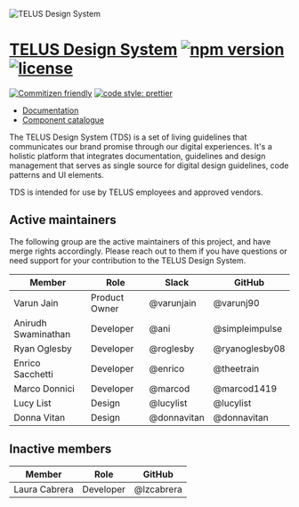 ![TELUS Design System](https://cdn.rawgit.com/telusdigital/tds-core/1627991c/guide/Logo.svg)

# [TELUS Design System](https://tds.telus.com) [![npm version](https://img.shields.io/npm/v/@telusdigital/tds.svg)](https://www.npmjs.com/package/@telusdigital/tds) [![license](https://img.shields.io/github/license/telusdigital/tds.svg)](https://github.com/telusdigital/tds-core/blob/master/LICENSE.md)

[![Commitizen friendly](https://img.shields.io/badge/commitizen-friendly-brightgreen.svg)](http://commitizen.github.io/cz-cli/)
[![code style: prettier](https://img.shields.io/badge/code_style-prettier-ff69b4.svg?style=flat)](https://github.com/prettier/prettier)

* [Documentation](https://tds.telus.com)
* [Component catalogue](https://tds.telus.com/components/index.html)

The TELUS Design System (TDS) is a set of living guidelines that communicates our brand promise through our digital experiences.
It's a holistic platform that integrates documentation, guidelines and design management that serves as single source for
digital design guidelines, code patterns and UI elements.

TDS is intended for use by TELUS employees and approved vendors.

## Active maintainers

The following group are the active maintainers of this project, and have merge rights accordingly. Please reach out to them if you have questions or need support for your contribution to the TELUS Design System.

| Member              | Role           | Slack            | GitHub           |
| ------------------- | -------------- | ---------------- | ---------------- |
| Varun Jain          | Product Owner  | @varunjain       | @varunj90        |
| Anirudh Swaminathan | Developer      | @ani             | @simpleimpulse   |
| Ryan Oglesby        | Developer      | @roglesby        | @ryanoglesby08   |
| Enrico Sacchetti    | Developer      | @enrico          | @theetrain       |
| Marco Donnici       | Developer      | @marcod          | @marcod1419      |
| Lucy List           | Design         | @lucylist        | @lucylist        |
| Donna Vitan         | Design         | @donnavitan      | @donnavitan      |

## Inactive members

| Member        | Role      | GitHub     |
| ------------- | --------- | ---------- |
| Laura Cabrera | Developer | @lzcabrera |
